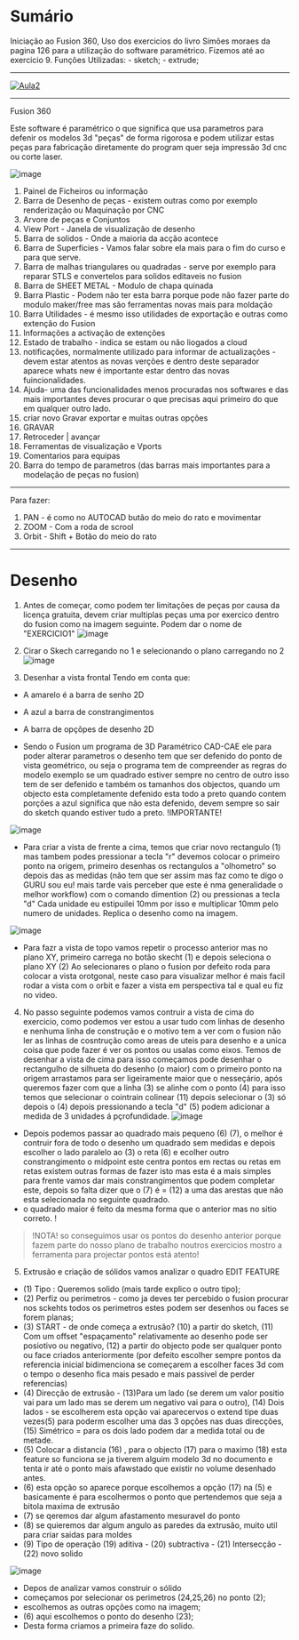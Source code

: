 # Sumário

Iniciação ao Fusion 360, Uso dos exercicios do livro Simões moraes da pagina 126 para a utilização do software paramétrico. Fizemos até ao exercicio 9.
Funções Utilizadas: - sketch; - extrude;

--------------------------

[![Aula2](https://user-images.githubusercontent.com/17902658/196556621-5b274900-4ff4-4bbf-a2d5-80456d6c3683.png)](https://www.youtube.com/watch?v=iyjRYjhyIkw)

----------------------------

Fusion 360

Este software é paramétrico o que significa que usa parametros para defenir os modelos 3d "peças" de forma rigorosa 
e podem utilizar estas peças para fabricação diretamente do program quer seja impressão 3d cnc ou corte laser.

![image](https://user-images.githubusercontent.com/17902658/196098636-dfe5d462-300f-4e40-87d3-fc3230eac8bb.png)

1. Painel de Ficheiros ou informação
2. Barra de Desenho de peças - existem outras como por exemplo renderização ou Maquinação por CNC
3. Arvore de peças e Conjuntos
4. View Port - Janela de visualização de desenho
5. Barra de solidos - Onde a maioria da acção acontece
6. Barra de Superficies - Vamos falar sobre ela mais para o fim do curso e para que serve.
7. Barra de malhas triangulares ou quadradas - serve por exemplo para reparar STLS e convertelos para solidos editaveis no fusion
8. Barra de SHEET METAL - Modulo de chapa quinada
9. Barra Plastic - Podem não ter esta barra porque pode não fazer parte do modulo maker/free mas são ferramentas novas mais para moldação
10. Barra Utilidades - é mesmo isso utilidades de exportação e outras como extenção do Fusion
11. Informações a activação de extenções
12. Estado de trabalho - indica se estam ou não liogados a cloud
13. notificações, normalmente utilizado para informar de actualizações - devem estar atentos as novas verções e dentro deste separador aparece whats new é importante estar dentro das novas fuincionalidades.
14. Ajuda- uma das funcionalidades menos procuradas nos softwares e das mais importantes deves procurar o que precisas aqui primeiro do que em qualquer outro lado.
15. criar novo Gravar exportar e muitas outras opções
16. GRAVAR
17. Retroceder | avançar
18. Ferramentas de visualização e Vports
19. Comentarios para equipas
20. Barra do tempo de parametros (das barras mais importantes para a modelação de peças no fusion)

______________________________

Para fazer:

1. PAN - é como no AUTOCAD butão do meio do rato e movimentar
2. ZOOM - Com a roda de scrool
3. Orbit - Shift + Botão do meio do rato

_____________________________

# Desenho

1. Antes de começar, como podem ter limitações de peças por causa da licença gratuita, devem criar multiplas peças uma por exercico dentro do fusion
como na imagem seguinte. Podem dar o nome de "EXERCICIO1"
![image](https://user-images.githubusercontent.com/17902658/196100727-06eebdf6-c148-4dab-bfba-9386ea9cadc5.png)

2. Cirar o Skech carregando no 1 e selecionando o plano carregando no 2
![image](https://user-images.githubusercontent.com/17902658/196105675-84051fd1-80be-498c-90ed-7100a1016aab.png)

3. Desenhar a vista frontal Tendo em conta que:
  - A amarelo é a barra de senho 2D
  - A azul a barra de constrangimentos
  - A barra de opçõpes de desenho 2D
  
- Sendo o Fusion um programa de 3D Paramétrico CAD-CAE ele para poder alterar parametros o desenho tem que ser defenido do ponto de vista geométrico, ou  seja o programa tem de compreender as regras do modelo exemplo se um quadrado estiver sempre no centro de outro isso tem de ser defenido e também os tamanhos dos objectos, quando um objecto esta completamente defenido esta todo a preto quando contem porções a azul significa que não esta defenido, devem sempre so sair do sketch quando estiver tudo a preto. !IMPORTANTE!

![image](https://user-images.githubusercontent.com/17902658/196103973-39fa39a6-940c-45f0-9b4e-69b70269aafa.png)

- Para criar a vista de frente a cima, temos que criar novo rectangulo (1) mas tambem podes pressionar a tecla "r" devemos colocar o primeiro ponto na origem, primeiro desenhas os rectangulos a "olhometro" so depois das as medidas (não tem que ser assim mas faz como te digo o GURU sou eu! mais tarde vais perceber que este é nma generalidade o melhor workflow) com o comando dimention (2) ou pressionas a tecla "d"
Cada unidade eu estipuilei 10mm por isso e multiplicar 10mm pelo numero de unidades.
Replica o desenho como na imagem.

![image](https://user-images.githubusercontent.com/17902658/196561370-2dc7f2b7-a863-42a5-95e3-5309cb0a4c86.png)

- Para fazr a vista de topo vamos repetir o processo anterior mas no plano XY, primeiro carrega no botão skecht (1) e depois seleciona o plano XY (2)
Ao selecionares o plano o fusion por defeito roda para colocar a vista orotgonal, neste caso para visualizar melhor é mais facil rodar a vista com o orbit e fazer a vista em perspectiva tal e qual eu fiz no video.

4. No passo seguinte podemos vamos contruir a vista de cima do exercicio, como podemos ver estou a usar tudo com linhas de desenho e nenhuma linha de construção e o motivo tem a ver com o fusion não ler as linhas de cosntrução como areas de uteis para desenho e a unica coisa que pode fazer é ver os pontos ou usalas como eixos.
Temos de desenhar a vista de cima para isso começamos pode desenhar o rectangulho de silhueta do desenho (o maior) com o primeiro ponto na origem arrastamos para ser ligeiramente maior que o nesseçário, após queremos fazer com que a linha (3) se alinhe com o ponto (4) para isso temos que selecionar o cointrain colinear (11) depois selecionar o (3) só depois o (4) depois pressionando a tecla "d" (5) podem adicionar a medida de 3 unidades á pçrofundidade.
![image](https://user-images.githubusercontent.com/17902658/196636009-6ae7b066-0663-40f9-837d-b4f628e6b18d.png)
 - Depois podemos passar ao  quadrado mais pequeno (6) (7), o melhor é contruir fora de todo o desenho um quadrado sem medidas e depois escolher o lado paralelo ao (3)  o reta (6) e ecolher outro constrangimento o midpoint este centra pontos em rectas ou retas em retas existem outras formas de fazer isto mas esta é a mais simples para frente vamos dar mais constrangimentos que podem completar este, depois so falta dizer que o (7) é = (12) a uma das arestas que não esta selecionada no seguinte quadrado.
 - o quadrado maior é feito da mesma forma que o anterior mas no sitio correto. !
 > !NOTA! so conseguimos usar os pontos do desenho anterior porque fazem parte do nosso plano de trabalho noutros exercicios mostro a ferramenta para projectar pontos está atento!
5. Extrusão e criação de sólidos vamos analizar o quadro EDIT FEATURE
 - (1) Tipo  : Queremos solido (mais tarde explico o outro tipo);
 - (2) Perfiz ou perimetros - como ja deves ter percebido o fusion procurar nos sckehts todos os perimetros estes podem ser desenhos ou faces se forem planas;
 - (3) START - de onde começa a extrusão? (10) a partir do sketch, (11) Com um offset "espaçamento" relativamente ao desenho pode ser posiotivo ou negativo, (12) a partir do objecto pode ser qualquer ponto ou face criados anteriormente (por defeito escolher sempre pontos da referencia inicial bidimenciona se começarem a escolher faces 3d com o tempo o desenho fica mais pesado e mais passivel de perder referencias)
 - (4) Direcção de extrusão - (13)Para um lado (se derem um valor positio vai para um lado mas se derem um negativo vai para o outro), (14) Dois lados - se escolherem esta opção vai aparecervos o extend tipe duas vezes(5) para poderm escolher uma das 3 opções nas duas direcções, (15) Simétrico = para os dois lado podem dar a medida total ou de metade. 
 - (5) Colocar a distancia (16) , para o objecto (17) para o maximo (18) esta feature so funciona se ja tiverem alguim modelo 3d no documento e tenta ir até o ponto mais afawstado que existir no volume desenhado antes.
 - (6) esta opção so aparece porque escolhemos a opção (17) na (5) e basicamente é para escolhermos o ponto que pertendemos que seja a bitola maxima de extrusão
 - (7) se qeremos dar algum afastamento mesuravel do ponto
 - (8) se quieremos dar algum angulo as paredes da extrusão, muito util para criar saidas para moldes
 - (9) Tipo de operação (19) aditiva - (20) subtractiva - (21) Intersecção - (22) novo solido
 
![image](https://user-images.githubusercontent.com/17902658/196649245-f69cb8b3-6f51-4e09-afab-14a25db8e448.png)

 - Depos de analizar vamos construir o sólido
  - começamos por selecionar os perimetros (24,25,26) no ponto (2);
  - escolhemos as outras opções como na imagem;
  - (6) aqui escolhemos o ponto do desenho (23);
 - Desta forma criamos a primeira faze do solido.

